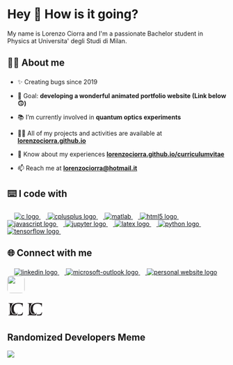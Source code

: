 <h1 align="left">Hey 👋 How is it going?</h1>


<p align="left">My name is Lorenzo Ciorra and I'm a passionate Bachelor student in Physics at Universita' degli Studi di Milan.</p>

###

<h2 align="left"> 👨🏽 About me</h2>

###

<p align="left">

- ✨ Creating bugs since 2019
- 🎯 Goal: **developing a wonderful animated portfolio website (Link below 🙃)**

- 📚 I’m currently involved in **quantum optics experiments**

- 👨‍💻 All of my projects and activities are available at [**lorenzociorra.github.io**](https://lorenzociorra.github.io/)

- 📄 Know about my experiences [**lorenzociorra.github.io/curriculumvitae**](https://lorenzociorra.github.io/curriculumvitae)

- 📫 Reach me at **lorenzociorra@hotmail.it**


###

<h2 align="left">⌨️ I code with</h2>

###

<div align="left">
<img width="12" /> </a>
  <a href="https://www.cprogramming.com/" target="_blank" rel="noreferrer" style="color: #0d1117;"> 
  <img src="https://cdn.jsdelivr.net/gh/devicons/devicon/icons/c/c-original.svg" height="40" alt="c logo" style="color: #0d1117;"  />
  <img width="12" /> </a>
  
  <a href="https://cplusplus.com/" target="_blank" rel="noreferrer" style="color: #0d1117;">
  <img src="https://cdn.jsdelivr.net/gh/devicons/devicon/icons/cplusplus/cplusplus-original.svg" height="40" alt="cplusplus logo"  />
  <img width="12" /> </a>
  
  <a href="https://it.mathworks.com/products/matlab.html" target="_blank" rel="noreferrer" style="color: #0d1117;">
  <img src="https://upload.wikimedia.org/wikipedia/commons/2/21/Matlab_Logo.png" alt="matlab" width="40" height="40"/>
  <img width="12" /> </a>
  
  <a href="https://html.spec.whatwg.org/multipage/" target="_blank" rel="noreferrer" style="color: #0d1117;">
  <img src="https://cdn.jsdelivr.net/gh/devicons/devicon/icons/html5/html5-original.svg" height="40" alt="html5 logo"  />
  <img width="12" /> </a>
  
  <a href="https://www.ecma-international.org/publications-and-standards/standards/ecma-262/" target="_blank" rel="noreferrer" style="color: #0d1117;">
  <img src="https://cdn.jsdelivr.net/gh/devicons/devicon/icons/javascript/javascript-original.svg" height="40" alt="javascript logo"  />
  <img width="12" /> </a>
  
  <a href="https://jupyter.org/" target="_blank" rel="noreferrer" style="color: #0d1117;">
  <img src="https://jupyter.org/assets/homepage/main-logo.svg" height="40" alt="jupyter logo"   />
  <img width="12" /> </a>

  <a href="https://www.latex-project.org/" target="_blank" rel="noreferrer" style="color: #0d1117;">
    <img src="https://user-images.githubusercontent.com/49899602/103332150-553fb180-4aac-11eb-8d6f-55f6a647a243.jpg" height="40" alt="latex logo"  />
  <img width="12" /> </a>
  
  <a href="https://www.python.org/" target="_blank" rel="noreferrer" style="color: #0d1117;">
  <img src="https://cdn.jsdelivr.net/gh/devicons/devicon/icons/python/python-original.svg" height="40" alt="python logo"  />
  <img width="12" /> </a>
  
  <a href="https://www.tensorflow.org/?hl=it" target="_blank" rel="noreferrer" style="color: #0d1117;">
  <img src="https://cdn.jsdelivr.net/gh/devicons/devicon/icons/tensorflow/tensorflow-original.svg" height="40" alt="tensorflow logo"  />
  <img width="12" /> </a> 
</div>

###

<h2 align="left">🌐 Connect with me</h2>

###

<div align="left">
<img width="12" /> </a>
  <a href="https://www.linkedin.com/in/lorenzo-ciorra/" target="_blank" rel="noreferrer" style="color: #0d1117;">
  <img src="https://raw.githubusercontent.com/maurodesouza/profile-readme-generator/master/src/assets/icons/social/linkedin/default.svg" width="52" height="40" alt="linkedin logo"  /> 
  <img width="12" /> </a>
  
  <a href="mailto:lorenzociorra@hotmail.it?subject=I%20would%20love%20to%20work%20with%20you!" target="_blank" rel="noreferrer" style="color: #0d1117;">
  <img src="https://raw.githubusercontent.com/maurodesouza/profile-readme-generator/master/src/assets/icons/social/microsoft-outlook/default.svg" width="52" height="40" alt="microsoft-outlook logo"/> 
  <img width="12" /> </a>
  
  <a href="https://lorenzociorra.github.io/" target="_blank" rel="noreferrer" style="color: #0d1117;">
  <img src="https://static.vecteezy.com/system/resources/previews/011/477/241/original/lc-icon-logo-design-isolated-on-white-background-vector.jpg" style="width: 40px; height: 40px;" alt="personal website logo"  /> </a> 
    <img class="centered-and-cropped" width="40" height="40" style="border-radius:20%" src="https://static.vecteezy.com/system/resources/previews/011/477/241/original/lc-icon-logo-design-isolated-on-white-background-vector.jpg"> 
  <img width="12" /> </a> 
  
  <img src="https://github.com/LorenzoCiorra/LorenzoCiorra.github.io/blob/main/assets/images/LC.jpg?raw=true" style="width: 40px; height: 40px;" alt="personal website logo"  /> </a> 
    <img class="centered-and-cropped" width="40" height="40" style="border-radius:20%" src="https://github.com/LorenzoCiorra/LorenzoCiorra.github.io/blob/main/assets/images/LC.jpg?raw=true"> </a>
  
</div>

###
###

<h2 align="left"> Randomized Developers Meme</h2>
<img src='https://randommeme-five.vercel.app/' style="height: 400px;"/>

